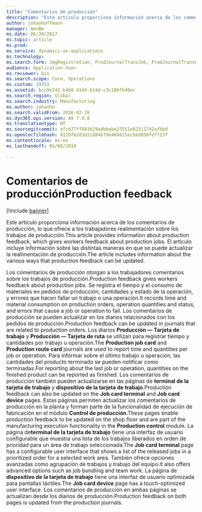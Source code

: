 ```yaml
---
title: "Comentarios de producción"
description: "Este artículo proporciona información acerca de los comentarios de producción, lo que ofrece a los trabajadores realimentación sobre los trabajos de producción. El artículo incluye información sobre las distintas maneras en que se puede actualizar la realimentación de producción."
author: johanhoffmann
manager: AnnBe
ms.date: 06/20/2017
ms.topic: article
ms.prod: 
ms.service: dynamics-ax-applications
ms.technology: 
ms.search.form: JmgRegistration, ProdJournalTransJob, ProdJournalTransRoute, ProdParmReportFinished
audience: Application User
ms.reviewer: bis
ms.search.scope: Core, Operations
ms.custom: 19351
ms.assetid: bcc9e242-b4b8-4144-b14d-c3c106fb40ec
ms.search.region: Global
ms.search.industry: Manufacturing
ms.author: johanho
ms.search.validFrom: 2016-02-28
ms.dyn365.ops.version: AX 7.0.0
ms.translationtype: HT
ms.sourcegitcommit: efcb77ff883b29a4bbaba27551e02311742afbbd
ms.openlocfilehash: 812bf62d3d2cd84b79e46b615ec6ed856feff13f
ms.contentlocale: es-es
ms.lasthandoff: 05/08/2018

---
```


# <a name="production-feedback"></a><span data-ttu-id="8acd8-104">Comentarios de producción</span><span class="sxs-lookup"><span data-stu-id="8acd8-104">Production feedback</span></span>

[!include [banner](../includes/banner.md)]

<span data-ttu-id="8acd8-105">Este artículo proporciona información acerca de los comentarios de producción, lo que ofrece a los trabajadores realimentación sobre los trabajos de producción.</span><span class="sxs-lookup"><span data-stu-id="8acd8-105">This article provides information about production feedback, which gives workers feedback about production jobs.</span></span> <span data-ttu-id="8acd8-106">El artículo incluye información sobre las distintas maneras en que se puede actualizar la realimentación de producción.</span><span class="sxs-lookup"><span data-stu-id="8acd8-106">The article includes information about the various ways that production feedback can be updated.</span></span>

<span data-ttu-id="8acd8-107">Los comentarios de producción otorgan a los trabajadores comentarios sobre los trabajos de producción.</span><span class="sxs-lookup"><span data-stu-id="8acd8-107">Production feedback gives workers feedback about production jobs.</span></span> <span data-ttu-id="8acd8-108">Se registra el tiempo y el consumo de materiales en pedidos de producción, cantidades y estado de la operación, y errores que hacen fallar un trabajo o una operación.</span><span class="sxs-lookup"><span data-stu-id="8acd8-108">It records time and material consumption on production orders, operation quantities and status, and errors that cause a job or operation to fail.</span></span> <span data-ttu-id="8acd8-109">Los comentarios de producción se pueden actualizar en los diarios relacionados con los pedidos de producción.</span><span class="sxs-lookup"><span data-stu-id="8acd8-109">Production feedback can be updated in journals that are related to production orders.</span></span> <span data-ttu-id="8acd8-110">Los diarios **Producción — Tarjeta de trabajo** y **Producción — Tarjeta de ruta** se utilizan para registrar tiempo y cantidades por trabajo u operación.</span><span class="sxs-lookup"><span data-stu-id="8acd8-110">The **Production job card** and **Production route card** journals are used to report time and quantities per job or operation.</span></span> <span data-ttu-id="8acd8-111">Para informar sobre el último trabajo u operación, las cantidades del producto terminado se pueden notificar como terminadas.</span><span class="sxs-lookup"><span data-stu-id="8acd8-111">For reporting about the last job or operation, quantities on the finished product can be reported as finished.</span></span> <span data-ttu-id="8acd8-112">Los comentarios de producción también pueden actualizarse en las páginas de **terminal de la tarjeta de trabajo** y **dispositivo de la tarjeta de trabajo**.</span><span class="sxs-lookup"><span data-stu-id="8acd8-112">Production feedback can also be updated on the **Job card terminal** and **Job card device** pages.</span></span> <span data-ttu-id="8acd8-113">Estas páginas permiten actualizar los comentarios de producción en la planta y forman parte de la funcionalidad de ejecución de fabricación en el módulo **Control de producción**.</span><span class="sxs-lookup"><span data-stu-id="8acd8-113">These pages enable production feedback to be updated on the shop floor and are part of the manufacturing execution functionality in the **Production control** module.</span></span> <span data-ttu-id="8acd8-114">La página de**terminal de la tarjeta de trabajo** tiene una interfaz de usuario configurable que muestra una lista de los trabajos liberados en orden de prioridad para un área de trabajo seleccionada.</span><span class="sxs-lookup"><span data-stu-id="8acd8-114">The **Job card terminal** page has a configurable user interface that shows a list of the released jobs in a prioritized order for a selected work area.</span></span> <span data-ttu-id="8acd8-115">También ofrece opciones avanzadas como agrupación de trabajos y trabajo del equipo.</span><span class="sxs-lookup"><span data-stu-id="8acd8-115">It also offers advanced options such as job bundling and team work.</span></span> <span data-ttu-id="8acd8-116">La página de **dispositivo de la tarjeta de trabajo** tiene una interfaz de usuario optimizada para pantallas táctiles.</span><span class="sxs-lookup"><span data-stu-id="8acd8-116">The **Job card device** page has a touch-optimized user interface.</span></span> <span data-ttu-id="8acd8-117">Los comentarios de producción en ambas páginas se actualizan desde los diarios de producción.</span><span class="sxs-lookup"><span data-stu-id="8acd8-117">Production feedback on both pages is updated from the production journals.</span></span>




